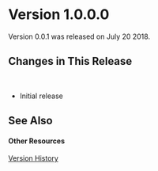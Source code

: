 # Version 1.0.0.0

Version 0.0.1 was released on July 20 2018.



## Changes in This Release
&nbsp;<ul><li>
Initial release</li></ul>

## See Also


#### Other Resources
<a href="10614215-4c2f-453d-b8f0-2d01d5e33cb3">Version History</a><br />
